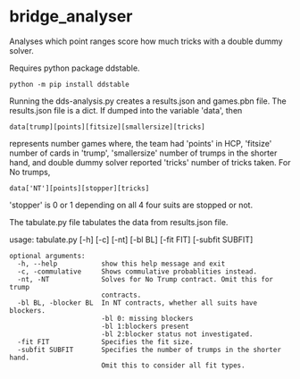 # bridge_analyser
Analyses which point ranges score how much tricks with a double dummy solver.

Requires python package ddstable.
```
python -m pip install ddstable
```

Running the dds-analysis.py creates a results.json and games.pbn file.
The results.json file is a dict. If dumped into the variable 'data', then
```
data[trump][points][fitsize][smallersize][tricks]
```
represents number games where, the team had 'points' in HCP, 'fitsize' number of cards in 'trump',
'smallersize' number of trumps in the shorter hand, and double dummy solver reported 'tricks' number of tricks taken.
For No trumps,
```
data['NT'][points][stopper][tricks]
```
'stopper' is 0 or 1 depending on all 4 four suits are stopped or not.

The tabulate.py file tabulates the data from results.json file.

usage: tabulate.py [-h] [-c] [-nt] [-bl BL] [-fit FIT] [-subfit SUBFIT]

```
optional arguments:
  -h, --help           show this help message and exit
  -c, -commulative     Shows commulative probablities instead.
  -nt, -NT             Solves for No Trump contract. Omit this for trump
                       contracts.
  -bl BL, -blocker BL  In NT contracts, whether all suits have blockers.
                       -bl 0: missing blockers
                       -bl 1:blockers present
                       -bl 2:blocker status not investigated.
  -fit FIT             Specifies the fit size.
  -subfit SUBFIT       Specifies the number of trumps in the shorter hand.
                       Omit this to consider all fit types.
```
